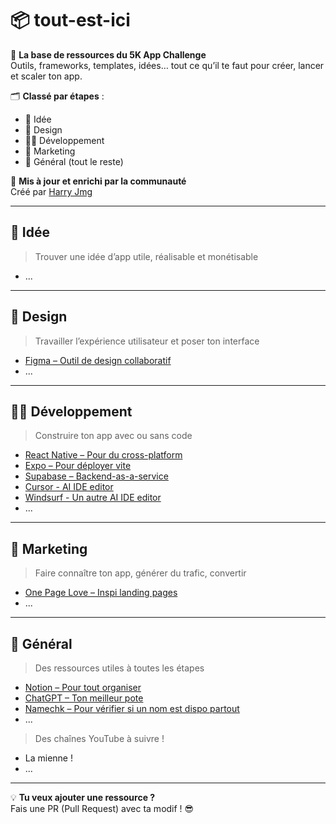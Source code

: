 # 📦 tout-est-ici

🧠 **La base de ressources du 5K App Challenge**  
Outils, frameworks, templates, idées… tout ce qu’il te faut pour créer, lancer et scaler ton app.

🗂️ **Classé par étapes** :
- 🧠 Idée
- 🎨 Design
- 👨‍💻 Développement
- 📢 Marketing
- 🧰 Général (tout le reste)

🤝 **Mis à jour et enrichi par la communauté**  
Créé par [Harry Jmg](https://www.youtube.com/c/HarryJMG)

---

## 🧠 Idée

> Trouver une idée d’app utile, réalisable et monétisable

- ...

---

## 🎨 Design

> Travailler l’expérience utilisateur et poser ton interface

- [Figma – Outil de design collaboratif](https://www.figma.com/)
- ...

---

## 👨‍💻 Développement

> Construire ton app avec ou sans code

- [React Native – Pour du cross-platform](https://reactnative.dev/)
- [Expo – Pour déployer vite](https://expo.dev/)
- [Supabase – Backend-as-a-service](https://supabase.com/)
- [Cursor - AI IDE editor](https://www.cursor.com/)
- [Windsurf - Un autre AI IDE editor](https://codeium.com/windsurf)
- ...

---

## 📢 Marketing

> Faire connaître ton app, générer du trafic, convertir

- [One Page Love – Inspi landing pages](https://onepagelove.com/)
- ...

---

## 🧰 Général

> Des ressources utiles à toutes les étapes

- [Notion – Pour tout organiser](https://www.notion.so/)
- [ChatGPT – Ton meilleur pote](https://chat.openai.com/)
- [Namechk – Pour vérifier si un nom est dispo partout](https://namechk.com/)
- ...

> Des chaînes YouTube à suivre !

- La mienne !
- ...

---

💡 **Tu veux ajouter une ressource ?**  
Fais une PR (Pull Request) avec ta modif ! 😎
